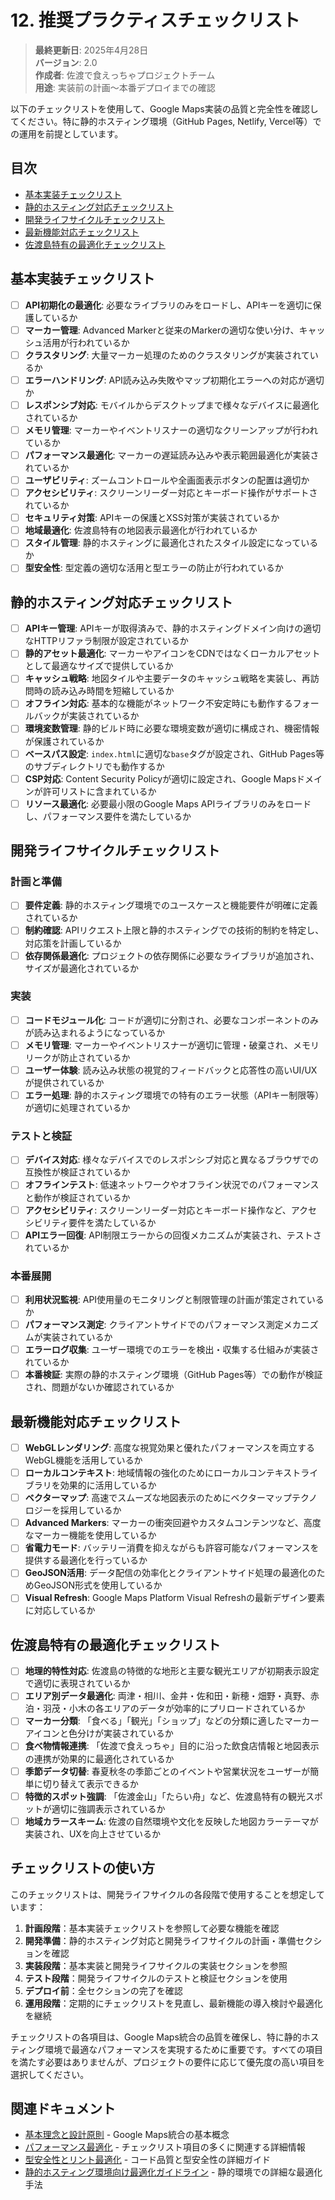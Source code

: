 # 12. 推奨プラクティスチェックリスト

> **最終更新日**: 2025年4月28日  
> **バージョン**: 2.0  
> **作成者**: 佐渡で食えっちゃプロジェクトチーム  
> **用途**: 実装前の計画～本番デプロイまでの確認

以下のチェックリストを使用して、Google Maps実装の品質と完全性を確認してください。特に静的ホスティング環境（GitHub Pages, Netlify, Vercel等）での運用を前提としています。

## 目次

- [基本実装チェックリスト](#基本実装チェックリスト)
- [静的ホスティング対応チェックリスト](#静的ホスティング対応チェックリスト)
- [開発ライフサイクルチェックリスト](#開発ライフサイクルチェックリスト)
- [最新機能対応チェックリスト](#最新機能対応チェックリスト)
- [佐渡島特有の最適化チェックリスト](#佐渡島特有の最適化チェックリスト)

## 基本実装チェックリスト

- [ ] **API初期化の最適化**: 必要なライブラリのみをロードし、APIキーを適切に保護しているか
- [ ] **マーカー管理**: Advanced Markerと従来のMarkerの適切な使い分け、キャッシュ活用が行われているか
- [ ] **クラスタリング**: 大量マーカー処理のためのクラスタリングが実装されているか
- [ ] **エラーハンドリング**: API読み込み失敗やマップ初期化エラーへの対応が適切か
- [ ] **レスポンシブ対応**: モバイルからデスクトップまで様々なデバイスに最適化されているか
- [ ] **メモリ管理**: マーカーやイベントリスナーの適切なクリーンアップが行われているか
- [ ] **パフォーマンス最適化**: マーカーの遅延読み込みや表示範囲最適化が実装されているか
- [ ] **ユーザビリティ**: ズームコントロールや全画面表示ボタンの配置は適切か
- [ ] **アクセシビリティ**: スクリーンリーダー対応とキーボード操作がサポートされているか
- [ ] **セキュリティ対策**: APIキーの保護とXSS対策が実装されているか
- [ ] **地域最適化**: 佐渡島特有の地図表示最適化が行われているか
- [ ] **スタイル管理**: 静的ホスティングに最適化されたスタイル設定になっているか
- [ ] **型安全性**: 型定義の適切な活用と型エラーの防止が行われているか

## 静的ホスティング対応チェックリスト

- [ ] **APIキー管理**: APIキーが取得済みで、静的ホスティングドメイン向けの適切なHTTPリファラ制限が設定されているか
- [ ] **静的アセット最適化**: マーカーやアイコンをCDNではなくローカルアセットとして最適なサイズで提供しているか
- [ ] **キャッシュ戦略**: 地図タイルや主要データのキャッシュ戦略を実装し、再訪問時の読み込み時間を短縮しているか
- [ ] **オフライン対応**: 基本的な機能がネットワーク不安定時にも動作するフォールバックが実装されているか
- [ ] **環境変数管理**: 静的ビルド時に必要な環境変数が適切に構成され、機密情報が保護されているか
- [ ] **ベースパス設定**: `index.html`に適切な`base`タグが設定され、GitHub Pages等のサブディレクトリでも動作するか
- [ ] **CSP対応**: Content Security Policyが適切に設定され、Google Mapsドメインが許可リストに含まれているか
- [ ] **リソース最適化**: 必要最小限のGoogle Maps APIライブラリのみをロードし、パフォーマンス要件を満たしているか

## 開発ライフサイクルチェックリスト

### 計画と準備

- [ ] **要件定義**: 静的ホスティング環境でのユースケースと機能要件が明確に定義されているか
- [ ] **制約確認**: APIリクエスト上限と静的ホスティングでの技術的制約を特定し、対応策を計画しているか
- [ ] **依存関係最適化**: プロジェクトの依存関係に必要なライブラリが追加され、サイズが最適化されているか

### 実装

- [ ] **コードモジュール化**: コードが適切に分割され、必要なコンポーネントのみが読み込まれるようになっているか
- [ ] **メモリ管理**: マーカーやイベントリスナーが適切に管理・破棄され、メモリリークが防止されているか
- [ ] **ユーザー体験**: 読み込み状態の視覚的フィードバックと応答性の高いUI/UXが提供されているか
- [ ] **エラー処理**: 静的ホスティング環境での特有のエラー状態（APIキー制限等）が適切に処理されているか

### テストと検証

- [ ] **デバイス対応**: 様々なデバイスでのレスポンシブ対応と異なるブラウザでの互換性が検証されているか
- [ ] **オフラインテスト**: 低速ネットワークやオフライン状況でのパフォーマンスと動作が検証されているか
- [ ] **アクセシビリティ**: スクリーンリーダー対応とキーボード操作など、アクセシビリティ要件を満たしているか
- [ ] **APIエラー回復**: API制限エラーからの回復メカニズムが実装され、テストされているか

### 本番展開

- [ ] **利用状況監視**: API使用量のモニタリングと制限管理の計画が策定されているか
- [ ] **パフォーマンス測定**: クライアントサイドでのパフォーマンス測定メカニズムが実装されているか
- [ ] **エラーログ収集**: ユーザー環境でのエラーを検出・収集する仕組みが実装されているか
- [ ] **本番検証**: 実際の静的ホスティング環境（GitHub Pages等）での動作が検証され、問題がないか確認されているか

## 最新機能対応チェックリスト

- [ ] **WebGLレンダリング**: 高度な視覚効果と優れたパフォーマンスを両立するWebGL機能を活用しているか
- [ ] **ローカルコンテキスト**: 地域情報の強化のためにローカルコンテキストライブラリを効果的に活用しているか
- [ ] **ベクターマップ**: 高速でスムーズな地図表示のためにベクターマップテクノロジーを採用しているか
- [ ] **Advanced Markers**: マーカーの衝突回避やカスタムコンテンツなど、高度なマーカー機能を使用しているか
- [ ] **省電力モード**: バッテリー消費を抑えながらも許容可能なパフォーマンスを提供する最適化を行っているか
- [ ] **GeoJSON活用**: データ配信の効率化とクライアントサイド処理の最適化のためGeoJSON形式を使用しているか
- [ ] **Visual Refresh**: Google Maps Platform Visual Refreshの最新デザイン要素に対応しているか

## 佐渡島特有の最適化チェックリスト

- [ ] **地理的特性対応**: 佐渡島の特徴的な地形と主要な観光エリアが初期表示設定で適切に表現されているか
- [ ] **エリア別データ最適化**: 両津・相川、金井・佐和田・新穂・畑野・真野、赤泊・羽茂・小木の各エリアのデータが効率的にプリロードされているか
- [ ] **マーカー分類**: 「食べる」「観光」「ショップ」などの分類に適したマーカーアイコンと色分けが実装されているか
- [ ] **食べ物情報連携**: 「佐渡で食えっちゃ」目的に沿った飲食店情報と地図表示の連携が効果的に最適化されているか
- [ ] **季節データ切替**: 春夏秋冬の季節ごとのイベントや営業状況をユーザーが簡単に切り替えて表示できるか
- [ ] **特徴的スポット強調**: 「佐渡金山」「たらい舟」など、佐渡島特有の観光スポットが適切に強調表示されているか
- [ ] **地域カラースキーム**: 佐渡の自然環境や文化を反映した地図カラーテーマが実装され、UXを向上させているか

## チェックリストの使い方

このチェックリストは、開発ライフサイクルの各段階で使用することを想定しています：

1. **計画段階**：基本実装チェックリストを参照して必要な機能を確認
2. **開発準備**：静的ホスティング対応と開発ライフサイクルの計画・準備セクションを確認
3. **実装段階**：基本実装と開発ライフサイクルの実装セクションを参照
4. **テスト段階**：開発ライフサイクルのテストと検証セクションを使用
5. **デプロイ前**：全セクションの完了を確認
6. **運用段階**：定期的にチェックリストを見直し、最新機能の導入検討や最適化を継続

チェックリストの各項目は、Google Maps統合の品質を確保し、特に静的ホスティング環境で最適なパフォーマンスを実現するために重要です。すべての項目を満たす必要はありませんが、プロジェクトの要件に応じて優先度の高い項目を選択してください。

## 関連ドキュメント

- [基本理念と設計原則](./01_overview.md) - Google Maps統合の基本概念
- [パフォーマンス最適化](./07_performance.md) - チェックリスト項目の多くに関連する詳細情報
- [型安全性とリント最適化](./13_typescript.md) - コード品質と型安全性の詳細ガイド
- [静的ホスティング環境向け最適化ガイドライン](../static_hosting_guidelines.md) - 静的環境での詳細な最適化手法
